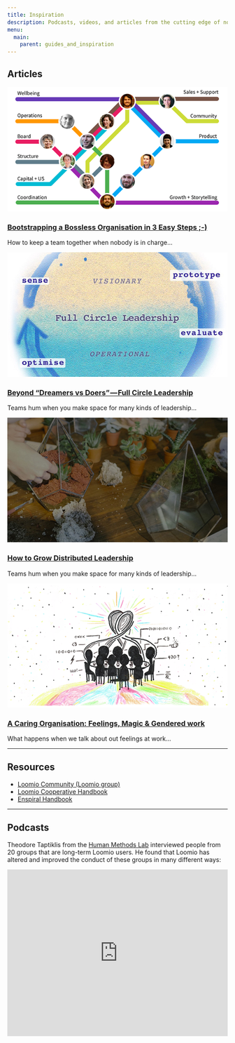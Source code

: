 ```yaml
---
title: Inspiration
description: Podcasts, videos, and articles from the cutting edge of non-hierarchical organising and decentralised leadership.
menu:
  main:
    parent: guides_and_inspiration
---
```



## Articles

<!-- <a href="six_circles.html">
  <div class="tile tile-50pc tile-media">
    <img src="https://i.imgur.com/w6JzH1k.png">
    <h3>6 Circles For a Collaborative Group That Works</h3>
    <p>Lessons from 5 years working in non-hierarchical groups...</p>
  </div>
</a> -->

<div class="tile tile-50pc tile-media">
  <a href="https://medium.com/enspiral-tales/bootstrapping-a-bossless-organisation-in-3-easy-steps-afc653e8f5e6#.wdnoa4f4x"><img src="bootstrapping-bossless-organisation.png" /></a>
  <h3><a href="https://medium.com/enspiral-tales/bootstrapping-a-bossless-organisation-in-3-easy-steps-afc653e8f5e6#.wdnoa4f4x">
  Bootstrapping a Bossless Organisation in 3 Easy Steps ;-)</a>
  </h3>
  <p>How to keep a team together when nobody is in charge...</p>
</div>

<div class="tile tile-50pc tile-media">
  <a href="https://medium.com/enspiral-tales/beyond-dreamers-vs-doers-full-circle-leadership-869557da1248#.4h7ilp3w4"><img src="full-circle-leadership.jpeg"></a>
  <h3><a href="https://medium.com/enspiral-tales/beyond-dreamers-vs-doers-full-circle-leadership-869557da1248#.4h7ilp3w4">
  Beyond “Dreamers vs Doers” — Full Circle Leadership
  </a></h3>
  <p>Teams hum when you make space for many kinds of leadership...</p>
</div>

<div class="tile tile-50pc tile-media">
  <a href="https://medium.com/enspiral-tales/how-to-grow-distributed-leadership-7f6b25f0361c"><img src="grow-distributed-leadership.jpeg"></a>
  <h3>
  <a href="https://medium.com/enspiral-tales/how-to-grow-distributed-leadership-7f6b25f0361c">How to Grow Distributed Leadership</a>
  </h3>
  <p>Teams hum when you make space for many kinds of leadership...</p>
</div>

<div class="tile tile-50pc tile-media">
  <a href="https://medium.com/enspiral-tales/a-caring-organisation-5319f81c420f#.sqwbtbqwt"><img src="a-caring-organisation.png"></a>
  <h3>
  <a href="https://medium.com/enspiral-tales/a-caring-organisation-5319f81c420f#.sqwbtbqwt">A Caring Organisation: Feelings, Magic & Gendered work</a>
  </h3>
  <p>What happens when we talk about out feelings at work...</p>
</div>

---

## Resources

* [Loomio Community (Loomio group)](https://www.loomio.org/community/)
* [Loomio Cooperative Handbook](http://loomio.coop)
* [Enspiral Handbook](http://handbook.enspiral.com)

---

## Podcasts

Theodore Taptiklis from the [Human Methods Lab](https://humanmethodslab.org/) interviewed people from 20 groups that are long-term Loomio users. He found that Loomio has altered and improved the conduct of these groups in many different ways:

<iframe width="100%" height="380px" height="166" scrolling="no" frameborder="no" src="https://w.soundcloud.com/player/?url=https%3A//api.soundcloud.com/tracks/237611556&amp;color=ff5500"></iframe>
